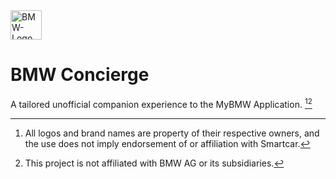 <img width="50" height="47" alt="BMW-Logo" src="https://github.com/user-attachments/assets/9ba64150-410c-4a1c-90a5-b900e21771eb" />

# BMW Concierge
A tailored unofficial companion experience to the MyBMW Application. [^1][^2]

[^1]: All logos and brand names are property of their respective owners, and the use does not imply endorsement of or affiliation with Smartcar.
[^2]: This project is not affiliated with BMW AG or its subsidiaries.

